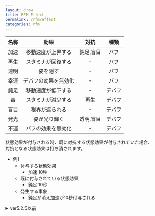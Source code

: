```yaml
---
layout: draw
title: RFM Effect
permalink: /rfm/effect
categories: rfm
---
```





| 名称 | 効果 | 対抗 | 種類 |
| :-----------: |:-------------:| :-----:|:----: |
| 加速 | 移動速度が上昇する | 鈍足,盲目 | バフ |
| 再生 | スタミナが回復する | - | バフ |
| 透明 | 姿を隠す | - | バフ |
| 幸運 | デバフの効果を無効化 | - | バフ |
| 鈍足 | 移動速度が低下する | - | デバフ |
| 毒 | スタミナが減少する | 再生 | デバフ |
| 盲目 | 視界が遮られる | - | デバフ |
| 発光 | 姿が光り輝く | 透明,盲目 | デバフ |
| 不運 | バフの効果を無効化 | - | デバフ |   

状態効果が付与される時、既に対抗する状態効果が付与されていた場合、  
対抗となる状態効果は打ち消されます。  

  
+ 例1    
  +  付与する状態効果  
     + 加速 10秒  
  +  既に付与されている状態効果  
     + 鈍足 10秒    
  +  発生する事象  
     + 鈍足が消え加速が10秒付与される
     
     



<details>
    <summary>ver5.2.5以前</summary>
 <a><img src="{{site.baseurl}}/public/images/effect1.0.png"></a>

β版として実装していた逃走中-状態効果を
**「RFM-Effect」**として正式に実装しました。


+ 加速  
鈍足が付与されている時、加速の効果を半減し鈍足を打ち消す。
  
+ 再生

+ 透明

+ 幸運  
鈍足、盲目、毒の効果を無効化

+ 鈍足

+ 毒  
毒が付与されている時、透明の効果が半減される。

+ 盲目  

+ 不運  
透明、加速、再生の効果を無効化

+ 発光  
盲目又は透明が付与されている時、発光の効果を半減し
それら2つを打ち消す。





</details>
